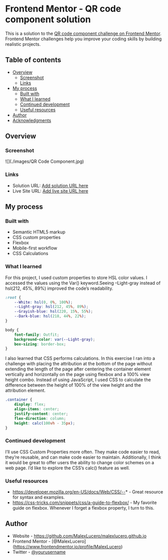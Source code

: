 # Frontend Mentor - QR code component solution

This is a solution to the [QR code component challenge on Frontend Mentor](https://www.frontendmentor.io/challenges/qr-code-component-iux_sIO_H). Frontend Mentor challenges help you improve your coding skills by building realistic projects. 

## Table of contents

- [Overview](#overview)
  - [Screenshot](#screenshot)
  - [Links](#links)
- [My process](#my-process)
  - [Built with](#built-with)
  - [What I learned](#what-i-learned)
  - [Continued development](#continued-development)
  - [Useful resources](#useful-resources)
- [Author](#author)
- [Acknowledgments](#acknowledgments)


## Overview

### Screenshot

![](./images/QR Code Component.jpg)

### Links

- Solution URL: [Add solution URL here](https://your-solution-url.com)
- Live Site URL: [Add live site URL here](https://your-live-site-url.com)

## My process

### Built with

- Semantic HTML5 markup
- CSS custom properties
- Flexbox
- Mobile-first workflow
- CSS Calculations


### What I learned

For this project, I used custom properties to store HSL color values.
I accessed the values using the Var() keyword.Seeing –Light-gray instead of hsl(212, 45%, 89%) improved the code’s readability.
```CSS
:root {
    --White: hsl(0, 0%, 100%);
    --Light-gray: hsl(212, 45%, 89%);
    --Grayish-blue: hsl(220, 15%, 55%);
    --Dark-blue: hsl(218, 44%, 22%);
}

body {
    font-family: Outfit;
    background-color: var(--Light-gray);
    box-sizing: border-box;
}
```

I also learned that CSS performs calculations. In this exercise I ran into a challenge with placing the attribution at the bottom 
of the page without extending the length of the page after centering the container element vertically and horizontally on the page 
using flexbox and a 100% view height combo. Instead of using JavaScript, I used CSS to calculate the difference between the height 
of 100% of the view height and the attribution element.

```CSS
.container {
    display: flex;
    align-items: center;
    justify-content: center;
    flex-direction: column;
    height: calc(100vh - 35px);
}
```

### Continued development
I’ll use CSS Custom Properties more often. They make code easier to read, they’re reusable, and can make code easier to maintain. 
Additionally, I think it would be great to offer users the ability to change color schemes on a web page. 
I’d like to explore the CSS’s calc() feature as well.

### Useful resources

- https://developer.mozilla.org/en-US/docs/Web/CSS/--* - Great resource for syntax and examples.
- https://css-tricks.com/snippets/css/a-guide-to-flexbox/ - My favorite guide on flexbox. Whenever I forget a flexbox property, I turn to this.

## Author

- Website - https://github.com/MalexLucero/malexlucero.github.io
- Frontend Mentor - [@MalexLucero] (https://www.frontendmentor.io/profile/MalexLucero)
- Twitter - [@yourusername](https://www.twitter.com/ErrorThrowMoney)
